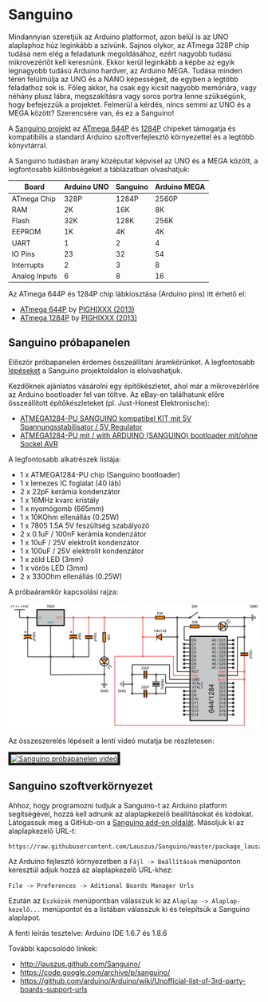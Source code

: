 # Sanguino

Mindannyian szeretjük az Arduino platformot, azon belül is az UNO alaplaphoz húz leginkább a szívünk. Sajnos olykor, az ATmega 328P chip tudása nem elég a feladatunk megoldásához, ezért nagyobb tudású mikrovezérlőt kell keresnünk. Ekkor kerül leginkább a képbe az egyik legnagyobb tudású Arduino hardver, az Arduino MEGA. Tudása minden téren felülmúlja az UNO és a NANO képességeit, de egyben a legtöbb feladathoz sok is. Főleg akkor, ha csak egy kicsit nagyobb memóriára, vagy néhány plusz lábra, megszakításra vagy soros portra lenne szükségünk, hogy befejezzük a projektet. Felmerül a kérdés, nincs semmi az UNO és a MEGA között? Szerencsére van, és ez a Sanguino!

A [Sanguino projekt][1] az [ATmega 644P][atmega644p_pinout] és [1284P][atmega1284p_pinout] chipeket támogatja és kompatibilis a standard Arduino szoftverfejlesztő környezettel és a legtöbb könyvtárral.

A Sanguino tudásban arany középutat képvisel az UNO és a MEGA között, a legfontosabb különbségeket a táblázatban olvashatjuk:

| Board         | Arduino UNO | Sanguino | Arduino MEGA |
|---------------|-------------|----------|--------------|
| ATmega Chip   | 328P        | 1284P    | 2560P        |
| RAM           | 2K          | 16K      | 8K           |
| Flash         | 32K         | 128K     |  256K        |
| EEPROM        | 1K          | 4K       | 4K           |
| UART          | 1           | 2        | 4            |
| IO Pins       | 23          | 32       | 54           |
| Interrupts    | 2           | 3        | 8            |
| Analog Inputs | 6           | 8        | 16           |

Az ATmega 644P és 1284P chip lábkiosztása (Arduino pins) itt érhető el:
- [ATmega 644P][atmega644p_pinout] by [PIGHIXXX (2013)][7]
- [ATmega 1284P][atmega1284p_pinout] by [PIGHIXXX (2013)][7]

## Sanguino próbapanelen

Először próbapanelen érdemes összeállítani áramkörünket. A legfontosabb [lépéseket][3] a Sanguino projektoldalon is elolvashatjuk.

Kezdőknek ajánlatos vásárolni egy építőkészletet, ahol már a mikrovezérlőre az Arduino bootloader fel van töltve. Az eBay-en találhatunk előre összeállított építőkészleteket (pl. Just-Honest Elektronische):

- [ATMEGA1284-PU SANGUINO kompatibel KIT mit 5V Spannungsstabilisator / 5V Regulator][4]
- [ATMEGA1284-PU mit / with ARDUINO (SANGUINO) bootloader mit/ohne Sockel AVR][5]

A legfontosabb alkatrészek listája:
- 1 x ATMEGA1284-PU chip (Sanguino bootloader)
- 1 x lemezes IC foglalat (40 láb)
- 2 x 22pF kerámia kondenzátor
- 1 x 16MHz kvarc kristály
- 1 x nyomógomb (6*6*5mm)
- 1 x 10KOhm ellenállás (0.25W)
- 1 x 7805 1.5A 5V feszültség szabályozó
- 2 x 0.1uF / 100nF kerámia kondenzátor
- 1 x 10uF / 25V elektrolit kondenzátor
- 1 x 100uF / 25V elektrolit kondenzátor
- 1 x zöld LED (3mm)
- 1 x vörös LED (3mm)
- 2 x 330Ohm ellenállás (0.25W)

A próbaáramkör kapcsolási rajza:

![A próbaáramkör kapcsolási rajza][breadboard_wiring_diagram]

Az összeszerelés lépéseit a lenti videó mutatja be részletesen:

<a href="http://www.youtube.com/watch?feature=player_embedded&v=yLRLbM6X_KM" target="_blank"><img src="http://img.youtube.com/vi/yLRLbM6X_KM/0.jpg" alt="Sanguino próbapanelen videó" width="480" height="360" border="5"/></a>

## Sanguino szoftverkörnyezet

Ahhoz, hogy programozni tudjuk a Sanguino-t az Arduino platform segítségével, hozzá kell adnunk az alaplapkezelő beállításokat és kódokat. Látogassuk meg a GitHub-on a [Sanguino add-on oldalát][6]. Másoljuk ki az alaplapkezelő URL-t:

```
https://raw.githubusercontent.com/Lauszus/Sanguino/master/package_lauszus_sanguino_index.json
```

Az Arduino fejlesztő környezetben a `Fájl -> Beállítások` menüponton keresztül adjuk hozzá az alaplapkezelő URL-khez:

`File -> Preferences -> Aditional Boards Manager Urls`

Ezután az `Eszközök` menüpontban válasszuk ki az `Alaplap -> Alaplap-kezelő...` menüpontot és a listában válasszuk ki és telepítsük a Sanguino alaplapot.

A fenti leírás tesztelve: Arduino IDE 1.6.7 és 1.8.6

További kapcsolódó linkek:
- http://lauszus.github.com/Sanguino/
- https://code.google.com/archive/p/sanguino/
- https://github.com/arduino/Arduino/wiki/Unofficial-list-of-3rd-party-boards-support-urls

[breadboard_wiring_diagram]: images/sanguino_breadboard_wiring_diagram.png "Próbaáramkör kapcsolási rajz"
[atmega644p_pinout]: images/atmega644p_pinout.jpg "ATmega644p chip lábkiosztása"
[atmega1284p_pinout]: images/atmega1284p_pinout.jpg "ATmega1284p chip lábkiosztása"

[1]: http://sanguino.wikidot.com
[2]: http://sanguino.wikidot.com/1-0kitassembly
[3]: http://sanguino.wikidot.com/breadboardsanguino
[4]: https://www.ebay.com/itm/ATMEGA1284-PU-ARDUINO-SANGUINO-KIT-mit-5V-Spannungsstabilisator-MCU-A933/262787339584?hash=item3d2f589540:g:jrkAAOSw-0xYaN6O:rk:17:pf:0
[5]: https://www.ebay.com/itm/ATMEGA1284-PU-mit-with-ARDUINO-SANGUINO-bootloader-mit-ohne-Sockel-AVR/262963117895?hash=item3d39d2bf47:m:mUIEzhLziPVzq45urscwedA:rk:23:pf:0
[6]: https://github.com/Lauszus/Sanguino
[7]: http://www.pighixxx.net/